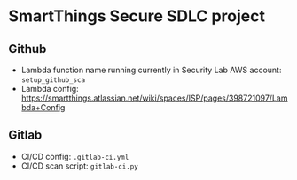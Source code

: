 # SmartThings Secure SDLC project

## Github
* Lambda function name running currently in Security Lab AWS account: `setup_github_sca`
* Lambda config: https://smartthings.atlassian.net/wiki/spaces/ISP/pages/398721097/Lambda+Config

## Gitlab
* CI/CD config: `.gitlab-ci.yml`
* CI/CD scan script: `gitlab-ci.py`